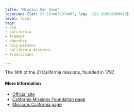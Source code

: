 ```yaml
---
title: "Mission San Jose"
location: {lat: 37.5334036374493, lng: -121.919695300919}
level: local
tags:
- usa
- california
- fremont
- churches
- holy-persons
- california-missions
- franciscans

---
```



The 14th of the 21 California missions, founded in 1797.

#### More Information

* [Official site](http://www.missionsanjose.org/)
* [California Missions Foundation page](https://californiamissionsfoundation.org/mission-san-jose/)
* [Missions California page](https://www.missionscalifornia.com/missions/san-jose/)





